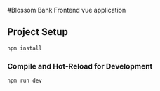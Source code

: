 #Blossom Bank Frontend vue application

## Project Setup

```sh
npm install
```

### Compile and Hot-Reload for Development

```sh
npm run dev
```
